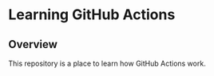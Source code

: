 # Learning GitHub Actions

## Overview

This repository is a place to learn how GitHub Actions work.
